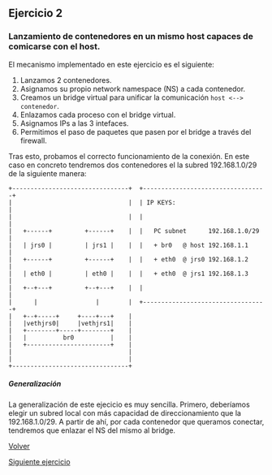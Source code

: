 ## Ejercicio 2

### Lanzamiento de contenedores en un mismo host capaces de comicarse con el host. 

El mecanismo implementado en este ejercicio es el siguiente:
1.  Lanzamos 2 contenedores.
2.  Asignamos su propio network namespace (NS) a cada contenedor.
3.  Creamos un bridge virtual para unificar la comunicación ```host <--> contenedor```.
4. Enlazamos cada proceso con el bridge virtual.
5. Asignamos IPs a las 3 intefaces.
6. Permitimos el paso de paquetes que pasen por el bridge a través del firewall.

Tras esto, probamos el correcto funcionamiento de la conexión. 
En este caso en concreto tendremos dos contenedores el la subred 192.168.1.0/29 de la siguiente manera:

    
    +--------------------------------+  +----------------------------------+
    |                                |  | IP KEYS:                         |
    |                                |  |                                  |
    |   +------+         +------+    |  |   PC subnet      192.168.1.0/29  |
    |   | jrs0 |         | jrs1 |    |  |   + br0   @ host 192.168.1.1     |
    |   +------+         +------+    |  |   + eth0  @ jrs0 192.168.1.2     |
    |   | eth0 |         | eth0 |    |  |   + eth0  @ jrs1 192.168.1.3     |
    |   +--+---+         +--+---+    |  |                                  |
    |      |                |        |  +----------------------------------+
    |   +--+-----+     +----+---+    |
    |   |vethjrs0|     |vethjrs1|    |
    |   +--------+-----+--------+    |
    |   |          br0          |    |
    |   +-----------------------+    |
    |                                |
    |                                |
    +--------------------------------+

##### Generalización

La generalización de este ejecicio es muy sencilla. Primero, deberíamos elegir un subred local con más capacidad de direccionamiento que la 192.168.1.0/29. A partir de ahí, por cada contenedor que queramos conectar, tendremos que enlazar el NS del mismo al bridge.

[Volver](../../..)

[Siguiente ejercicio](../3)